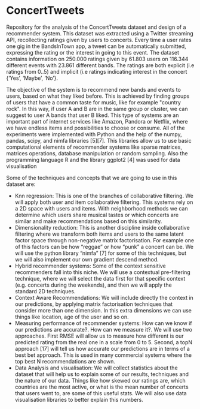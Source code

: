 # ConcertTweets
Repository for the analysis of the ConcertTweets dataset and design of a recommender system.
This dataset was extracted using a Twitter streaming API, recollecting ratings given by users to concerts. Every time a user rates one gig in the BandsInTown app, a tweet can be automatically submitted, expressing the rating or the interest in going to this event. The dataset contains information on 250.000 ratings given by 61.803 users on 116.344 different events with 23.861 different bands. The ratings are both explicit (i.e ratings from 0..5) and implicit (i.e ratings indicating interest in the concert {‘Yes’, ‘Maybe’, ‘No’}.

The objective of the system is to recommend new bands and events to users, based on what they liked before. This is achieved by finding groups of users that have a common taste for music, like for example "country rock". In this way, if user A and B are in the same group or cluster, we can suggest to user A bands that user B liked. This type of systems are an important part of internet services like Amazon, Pandora or Netflix, where we have endless items and possibilities to choose or consume.
All of the experiments were implemented with Python and the help of the numpy, pandas, scipy, and nimfa libraries [5][7]. This libraries allow us to use basic computational elements of recommender systems like sparse matrices, matrices operations, database manipulation or random sampling. Also the programming language R and the library ggplot2 [4] was used for data visualisation

Some of the techniques and concepts that we are going to use in this dataset are:
- Knn regression: This is one of the branches of collaborative filtering. We will apply both user and item collaborative filtering. This systems rely on a 2D space with users and items. With neighborhood methods we can determine which users share musical tastes or which concerts are similar and make recommendations based on this similarity.
- Dimensionality reduction: This is another discipline inside collaborative filtering where we transform both items and users to the same latent factor space through non-negative matrix factorisation. For example one of this factors can be how “reggae” or how “punk” a concert can be. We will use the python library “nimfa” [7] for some of this techniques, but we will also implement our own gradient descend method.
- Hybrid recommender systems: Some of the context sensitive recommenders fall into this niche. We will use a contextual pre-filtering technique, where we will select the data first for that specific context (e.g. concerts during the weekends), and then we will apply the standard 2D techniques.
- Context Aware Recommendations: We will include directly the context in our predictions, by applying matrix factorisation techniques that consider more than one dimension. In this extra dimensions we can use things like location, age of the user and so on.
- Measuring performance of recommender systems: How can we know if our predictions are accurate?. How can we measure it?. We will use two approaches. First RMSE will allow us to measure how different is our predicted rating from the real one in a scale from 0 to 5. Second, a topN approach [17] will tell us how accurate our predictions are in terms of a best bet approach. This is used in many commercial systems where the top best N recommendations are shown.
- Data Analysis and visualisation: We will collect statistics about the dataset that will help us to explain some of our results, techniques and the nature of our data. Things like how skewed our ratings are, which countries are the most active, or what is the mean number of concerts that users went to, are some of this useful stats. We will also use data visualisation libraries to better explain this numbers.


